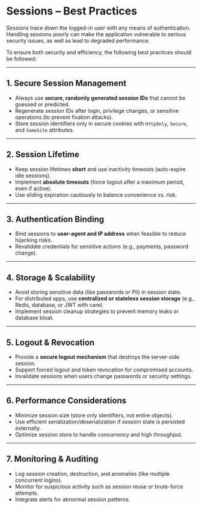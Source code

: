 # Sessions – Best Practices

Sessions trace down the logged-in user with any means of authentication.  
Handling sessions poorly can make the application vulnerable to serious security issues, as well as lead to degraded performance.  

To ensure both security and efficiency, the following best practices should be followed:

---

## 1. Secure Session Management
- Always use **secure, randomly generated session IDs** that cannot be guessed or predicted.  
- Regenerate session IDs after login, privilege changes, or sensitive operations (to prevent fixation attacks).  
- Store session identifiers only in secure cookies with `HttpOnly`, `Secure`, and `SameSite` attributes.  

---

## 2. Session Lifetime
- Keep session lifetimes **short** and use inactivity timeouts (auto-expire idle sessions).  
- Implement **absolute timeouts** (force logout after a maximum period, even if active).  
- Use sliding expiration cautiously to balance convenience vs. risk.  

---

## 3. Authentication Binding
- Bind sessions to **user-agent and IP address** when feasible to reduce hijacking risks.  
- Revalidate credentials for sensitive actions (e.g., payments, password change).  

---

## 4. Storage & Scalability
- Avoid storing sensitive data (like passwords or PII) in session state.  
- For distributed apps, use **centralized or stateless session storage** (e.g., Redis, database, or JWT with care).  
- Implement session cleanup strategies to prevent memory leaks or database bloat.  

---

## 5. Logout & Revocation
- Provide a **secure logout mechanism** that destroys the server-side session.  
- Support forced logout and token revocation for compromised accounts.  
- Invalidate sessions when users change passwords or security settings.  

---

## 6. Performance Considerations
- Minimize session size (store only identifiers, not entire objects).  
- Use efficient serialization/deserialization if session state is persisted externally.  
- Optimize session store to handle concurrency and high throughput.  

---

## 7. Monitoring & Auditing
- Log session creation, destruction, and anomalies (like multiple concurrent logins).  
- Monitor for suspicious activity such as session reuse or brute-force attempts.  
- Integrate alerts for abnormal session patterns.